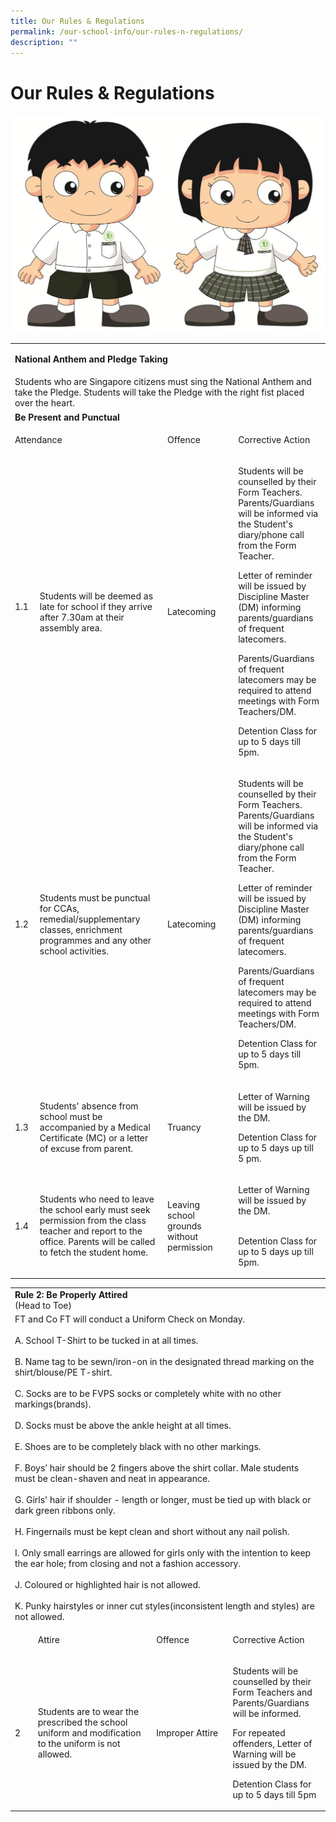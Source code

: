 ```yaml
---
title: Our Rules & Regulations
permalink: /our-school-info/our-rules-n-regulations/
description: ""
---
```

# Our Rules & Regulations
![](/images/Our%20school%20info/FVPS%20Student%20Pic.jpg)

<table>
<tbody>
<tr>
<td colspan="4" width="616">
<p><strong>National Anthem and Pledge Taking</strong></p>
</td>
</tr>
<tr>
<td colspan="4">Students who are Singapore citizens must sing the National Anthem and take the Pledge. Students will take the Pledge with the right fist placed over the heart. </td>
</tr>
<tr>
<td colspan="4"><strong>Be Present and Punctual</strong> </td>
</tr>
<tr>
<td colspan="2" width="301">
<p>Attendance</p>
</td>
<td width="155">
<p>Offence</p>
</td>
<td width="160">
<p>Corrective Action</p>
</td>
</tr>
<tr>
<td><br><br><br><br><br>1.1<br><br><br><br><br><br><br></td>
<td>Students will be deemed as late for school if they arrive after 7.30am at their assembly area.</td>
<td> Latecoming</td>
<td>
<p>Students will be counselled by their Form Teachers. Parents/Guardians will be informed via the Student's diary/phone call from the Form Teacher.</p>
<p>Letter of reminder will be issued by Discipline Master (DM) informing parents/guardians of frequent latecomers.</p>
<p>Parents/Guardians of frequent latecomers may be required to attend meetings with Form Teachers/DM.</p>
<p>Detention Class for up to 5 days till 5pm.</p>
</td>
</tr>
<tr>
<td>1.2</td>
<td>Students must be punctual for CCAs, remedial/supplementary classes, enrichment programmes and any other school activities.</td>
<td>Latecoming</td>
<td>
<p>Students will be counselled by their Form Teachers. Parents/Guardians will be informed via the Student's diary/phone call from the Form Teacher.</p>
<p>Letter of reminder will be issued by Discipline Master (DM) informing parents/guardians of frequent latecomers.</p>
<p>Parents/Guardians of frequent latecomers may be required to attend meetings with Form Teachers/DM.</p>
<p>Detention Class for up to 5 days till 5pm.</p>
</td>
</tr>
<tr>
<td width="36">
<p>1.3</p>
</td>
<td width="266">
<p>Students' absence from school must be accompanied by a Medical Certificate (MC) or a letter of excuse from parent.</p>
</td>
<td width="155">
<p>Truancy</p>
</td>
<td width="160">
<p>Letter of Warning will be issued by the DM.</p>
<p>Detention Class for up to 5 days up till 5 pm.</p>
</td>
</tr>
<tr>
<td width="36">
<p>1.4</p>
</td>
<td width="266">Students who need to leave the school early must seek permission from the class teacher and report to the office. Parents will be called to fetch the student home.</td>
<td width="155">
<p>Leaving school grounds without permission</p>
</td>
<td width="160">
<p>Letter of Warning will be issued by the DM.</p>
<p><br />Detention Class for up to 5 days up till 5pm.</p>
</td>
</tr>
</tbody>
</table>


<table width="616">
<tbody>
<tr>
<td colspan="4" width="616">
<strong>Rule 2: Be Properly Attired</strong><br>(Head to Toe)
</td>
</tr>
<tr>
<td colspan="4" width="616">
FT and Co FT will conduct a Uniform Check on Monday.<br><br>A. School T-Shirt to be tucked in at all times.<br><br>B. Name tag to be sewn/iron-on in the designated thread marking on the shirt/blouse/PE T-shirt.<br><br>C. Socks are to be FVPS socks or completely white with no other markings(brands).<br><br>D. Socks must be above the ankle height at all times.<br><br>E. Shoes are to be completely black with no other markings.<br><br>F. Boys&rsquo; hair should be 2 fingers above the shirt collar. Male students must be clean-shaven and neat in appearance.<br><br>G. Girls' hair if shoulder - length or longer, must be tied up with black or dark green ribbons only.<br><br>H. Fingernails must be kept clean and short without any nail polish.<br><br>I. Only small earrings are allowed for girls only with the intention to keep the ear hole; from closing and not a fashion accessory.<br><br>J. Coloured or highlighted hair is not allowed.<br><br>K. Punky hairstyles or inner cut styles(inconsistent length and styles) are not allowed.
</td>
</tr>
<tr>
<td width="36">
</td>
<td width="266">
<p>Attire</p>
</td>
<td width="155">
<p>Offence</p>
</td>
<td width="160">
<p>Corrective Action</p>
</td>
</tr>
<tr>
<td width="36">
<p>2</p>
</td>
<td width="266">
<p>Students are to wear the prescribed the school uniform and modification to the uniform is not allowed.</p>
</td>
<td width="155">
<p>Improper Attire</p>
</td>
<td width="160">
<p>Students will be counselled by their Form Teachers and Parents/Guardians will be informed.</p>
<p>For repeated offenders, Letter of Warning will be issued by the DM.&nbsp;</p>
<p>Detention Class for up to 5 days till 5pm</p>
</td>
</tr>
</tbody>
</table>